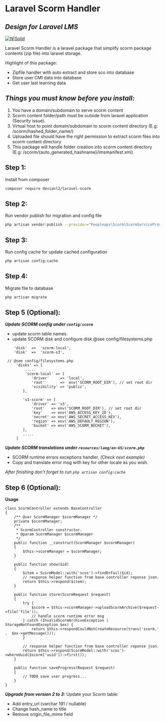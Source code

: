 # Laravel Scorm Handler
## _Design for Laravel LMS_

[![N|Solid](https://peopleaps.com/wp-content/uploads/2020/11/p2-01-01.png)](https://www.peopleaps.com)


Laravel Scorm Handler is a laravel package that simplify scorm package contents (zip file) into laravel storage.

Highlight of this package:
- Zipfile handler with auto extract and store sco into database
- Store user CMI data into database
- Get user last learning data

## _Things you must know before you install:_
1) You have a domain/subdomain to serve scorm content
2) Scorm content folder/path must be outside from laravel application (Security issue).
3) Virtual host to point domain/subdomain to scorm content directory (E.g: /scorm/hashed_folder_name/)
4) Uploaded file should have the right permission to extract scorm files into scorm content directory
5) This package will handle folder creation into scorm content directory (E.g: /scorm/{auto_generated_hashname}/imsmanifest.xml)


## Step 1:
Install from composer
```sh
composer require devianl2/laravel-scorm
```

## Step 2:
Run vendor publish for migration and config file
```sh
php artisan vendor:publish --provider="Peopleaps\Scorm\ScormServiceProvider"
```

## Step 3:
Run config cache for update cached configuration
```sh
php artisan config:cache
```

## Step 4:
Migrate file to database
```sh
php artisan migrate
```

## Step 5 (Optional):
***Update SCORM config under `config/scorm`***
- update scorm table names.
- update SCORM disk and configure disk @see config/filesystems.php
```
    'disk'  =>  'scorm-local',
    'disk'  =>  'scorm-s3',

 // @see config/filesystems.php
     'disks' => [
         .....
         'scorm-local' => [
            'driver'     => 'local',
            'root'       =>  env('SCORM_ROOT_DIR'), // set root dir
            'visibility' => 'public',
        ],

        's3-scorm' => [
            'driver' => 's3',
            'root'   => env('SCORM_ROOT_DIR'), // set root dir
            'key'    => env('AWS_ACCESS_KEY_ID'),
            'secret' => env('AWS_SECRET_ACCESS_KEY'),
            'region' => env('AWS_DEFAULT_REGION'),
            'bucket' => env('AWS_SCORM_BUCKET'),
        ],
        .....
     ]
```
***Update SCORM translations under `resources/lang/en-US/scorm.php`***
- SCORM runtime errors exceptions handler, *(Check next example)*
- Copy and translate error msg with key for other locale as you wish.
  
*After finishing don't forget to run `php artisan config:cache`*

  
## Step 6 (Optional):

**Usage**
```
class ScormController extends BaseController
{
    /** @var ScormManager $scormManager */
    private $scormManager;
    /**
     * ScormController constructor.
     * @param ScormManager $scormManager
     */
    public function __construct(ScormManager $scormManager)
    {
        $this->scormManager = $scormManager;
    }

    public function show($id)
    {
        $item = ScormModel::with('scos')->findOrFail($id);
        // response helper function from base controller reponse json.
        return $this->respond($item);
    }

    public function store(ScormRequest $request)
    {
        try {
            $scorm = $this->scormManager->uploadScormArchive($request->file('file'));
            // handle scorm runtime error msg
        } catch (InvalidScormArchiveException | StorageNotFoundException $ex) {
            return $this->respondCouldNotCreateResource(trans('scorm.' .  $ex->getMessage()));
        }

        // response helper function from base controller reponse json.
        return $this->respond(ScormModel::with('scos')->whereUuid($scorm['uuid'])->first());
    }

    public function saveProgress(Request $request)
    {
        // TODO save user progress...
    }
}
```

***Upgrade from version 2 to 3:***
Update your Scorm table:
- Add entry_url (varchar 191 / nullable)
- Change hash_name to title
- Remove origin_file_mime field

